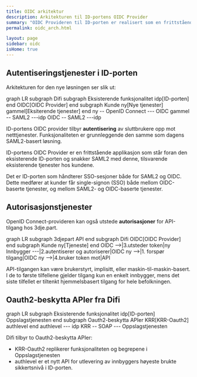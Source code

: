 ```yaml
---
title: OIDC arkitektur
description: Arkitekturen til ID-portens OIDC Provider
summary: "OIDC Provideren til ID-porten er realisert som en frittstående applikasjon 'foran' ID-porten"
permalink: oidc_arch.html

layout: page
sidebar: oidc
isHome: true
---
```


## Autentiseringstjenester i ID-porten

Arkitekturen for den nye løsningen ser slik ut:

<div class="mermaid">
graph LR
  subgraph Difi
    subgraph Eksisterende funksjonalitet
      idp[ID-porten]
      end
    OIDC[OIDC Provider]
  end
  subgraph Kunde
     ny[Nye tjenester]
     gammel[Eksiterende tjenester]
  end
  ny --  OpenID Connect  --- OIDC
  gammel --  SAML2 ---idp
  OIDC -- SAML2 ---idp
</div>

ID-portens OIDC provider tilbyr **autentisering** av sluttbrukere opp mot netttjenester.  Funksjonaliteten er grunnleggende den samme som dagens SAML2-basert løsning.

ID-portens OIDC Provider er en frittstående applikasjon som står foran den eksisterende ID-porten og snakker SAML2 med denne, tilsvarende eksisterende tjenester hos kundene.

Det er ID-porten som håndterer SSO-sesjoner både for SAML2 og OIDC.  Dette medfører at kunder får single-signon (SSO) både mellom OIDC-baserte tjenester, og mellom SAML2- og OIDC-baserte tjenester.

## Autorisasjonstjenester

OpenID Connect-provideren kan også utstede **autorisasjoner** for API-tilgang hos 3dje.part.    

<div class="mermaid">
graph LR
  subgraph 3djepart
    API
  end
  subgraph Difi
    OIDC[OIDC Provider]
  end
  subgraph Kunde
     ny[Tjeneste]
  end
  OIDC -->|3.utsteder token|ny
  Innbygger ---|2.autentiserer og autoriserer|OIDC
  ny -->|1. forspør tilgang|OIDC
  ny -->|4.bruker token mot|API
</div>

API-tilgangen kan være brukerstyrt, implisitt, eller maskin-til-maskin-basert. I de to første tilfellene gjelder tilgang kun en enkelt innbygger, mens det siste tilfellet er tiltenkt hjemmelsbasert tilgang for hele befolkningen.


## Oauth2-beskytta APIer fra Difi

<div class="mermaid">
graph LR
  subgraph Eksisterende funksjonalitet
    idp[ID-porten]
    Oppslagstjenesten
  end
  subgraph Oauth2-beskytta APIer
    KRR[KRR-Oauth2]
    authlevel
  end
  authlevel --- idp
  KRR -- SOAP --- Oppslagstjenesten
</div>

Difi tilbyr to Oauth2-beskytta APIer:

* KRR-Oauth2 replikerer funksjonaliteten og begrepene i Oppslagstjenesten
* authlevel er et nytt API for utlevering av innbyggers høyeste brukte sikkertsnivå i ID-porten.  

